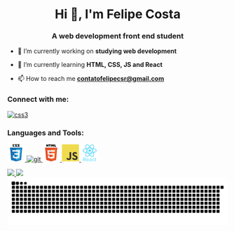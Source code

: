 <h1 align="center">Hi 👋, I'm Felipe Costa</h1>
 
<h3 align="center">A web development front end student</h3>

- 🔭 I’m currently working on **studying web development**

- 🌱 I’m currently learning **HTML, CSS, JS and React**

- 📫 How to reach me **contatofelipecsr@gmail.com**

<h3 align="left">Connect with me:</h3>
<p align="left">
<p align="left">
<a href=https://www.linkedin.com/in/felipe-costa-b3605b20b/ "target="blank"><img src="https://pngimg.com/uploads/linkedIn/linkedIn_PNG38.png" alt="css3" width="40" height="40"/> </a></a>
</p>

<h3 align="left">Languages and Tools:</h3>
<p align="left"> <a href="https://www.w3schools.com/css/" target="_blank"> <img src="https://raw.githubusercontent.com/devicons/devicon/master/icons/css3/css3-original-wordmark.svg" alt="css3" width="40" height="40"/> </a> <a href="https://git-scm.com/" target="_blank"> <img src="https://www.vectorlogo.zone/logos/git-scm/git-scm-icon.svg" alt="git" width="40" height="40"/> </a> <a href="https://www.w3.org/html/" target="_blank"> <img src="https://raw.githubusercontent.com/devicons/devicon/master/icons/html5/html5-original-wordmark.svg" alt="html5" width="40" height="40"/> </a> <a href="https://developer.mozilla.org/en-US/docs/Web/JavaScript" target="_blank"> <img src="https://raw.githubusercontent.com/devicons/devicon/master/icons/javascript/javascript-original.svg" alt="javascript" width="40" height="40"/> </a> <a href="https://reactjs.org/" target="_blank"> <img src="https://raw.githubusercontent.com/devicons/devicon/master/icons/react/react-original-wordmark.svg" alt="react" width="40" height="40"/> </a> </p>

<div>
  <a href="https://github.com/felipecostas">
  <img height="130em" src="https://github-readme-stats.vercel.app/api?username=felipecostas&show_icons=true&theme=bear&include_all_commits=true&count_private=true"/>
  <img height="130em" src="https://github-readme-stats.vercel.app/api/top-langs/?username=felipecostas&layout=compact&langs_count=5&theme=bear"/> 
</div
                                                                                                                                                
![Snake animation](https://github.com/felipecostas/felipecostas/blob/output/github-contribution-grid-snake.svg)
